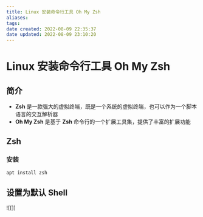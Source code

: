 ```yaml
---
title: Linux 安装命令行工具 Oh My Zsh
aliases: 
tags: 
date created: 2022-08-09 22:35:37
date updated: 2022-08-09 23:10:20
---
```


# Linux 安装命令行工具 Oh My Zsh

## 简介

- **Zsh** 是一款强大的虚拟终端，既是一个系统的虚拟终端，也可以作为一个脚本语言的交互解析器
- **Oh My Zsh** 是基于 **Zsh** 命令行的一个扩展工具集，提供了丰富的扩展功能

## Zsh

### 安装

```shell
apt install zsh
```

## 设置为默认 Shell

![[]]
